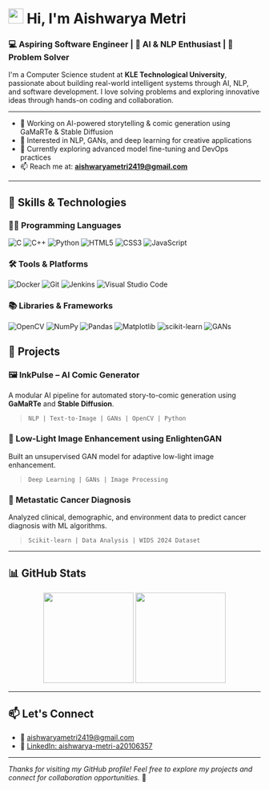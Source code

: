 #  <img src="https://media.giphy.com/media/hvRJCLFzcasrR4ia7z/giphy.gif" width="30px"/> Hi, I'm Aishwarya Metri


### 💻 Aspiring Software Engineer | 🤖 AI & NLP Enthusiast | 🧠 Problem Solver

I'm a Computer Science student at **KLE Technological University**, passionate about building real-world intelligent systems through AI, NLP, and software development. I love solving problems and exploring innovative ideas through hands-on coding and collaboration.

---
 
- 🤖 Working on AI-powered storytelling & comic generation using GaMaRTe & Stable Diffusion  
- 🧠 Interested in NLP, GANs, and deep learning for creative applications  
- 🌱 Currently exploring advanced model fine-tuning and DevOps practices  
- 📫 Reach me at: **aishwaryametri2419@gmail.com**

---

## 🧠 Skills & Technologies

### 👩‍💻 Programming Languages  
![C](https://img.shields.io/badge/C-00599C?style=flat&logo=c&logoColor=white)
![C++](https://img.shields.io/badge/C%2B%2B-00599C?style=flat&logo=c%2B%2B&logoColor=white)
![Python](https://img.shields.io/badge/Python-3776AB?style=flat&logo=python&logoColor=white)
![HTML5](https://img.shields.io/badge/HTML5-E34F26?style=flat&logo=html5&logoColor=white)
![CSS3](https://img.shields.io/badge/CSS3-1572B6?style=flat&logo=css3&logoColor=white)
![JavaScript](https://img.shields.io/badge/JavaScript-F7DF1E?style=flat&logo=javascript&logoColor=black)

### 🛠️ Tools & Platforms  
![Docker](https://img.shields.io/badge/Docker-2496ED?style=flat&logo=docker&logoColor=white)
![Git](https://img.shields.io/badge/Git-F05032?style=flat&logo=git&logoColor=white)
![Jenkins](https://img.shields.io/badge/Jenkins-D24939?style=flat&logo=jenkins&logoColor=white)
![Visual Studio Code](https://img.shields.io/badge/VS%20Code-007ACC?style=flat&logo=visual-studio-code&logoColor=white)

### 📚 Libraries & Frameworks  
![OpenCV](https://img.shields.io/badge/OpenCV-5C3EE8?style=flat&logo=opencv&logoColor=white)
![NumPy](https://img.shields.io/badge/NumPy-013243?style=flat&logo=numpy&logoColor=white)
![Pandas](https://img.shields.io/badge/Pandas-150458?style=flat&logo=pandas&logoColor=white)
![Matplotlib](https://img.shields.io/badge/Matplotlib-11557C?style=flat&logo=matplotlib&logoColor=white)
![scikit-learn](https://img.shields.io/badge/scikit--learn-F7931E?style=flat&logo=scikit-learn&logoColor=white)
![GANs](https://img.shields.io/badge/GANs-000000?style=flat&logo=github&logoColor=white)


## 💼 Projects

### 🖼️ InkPulse – AI Comic Generator  
A modular AI pipeline for automated story-to-comic generation using **GaMaRTe** and **Stable Diffusion**.  
> `NLP | Text-to-Image | GANs | OpenCV | Python`

### 🌙 Low-Light Image Enhancement using EnlightenGAN  
Built an unsupervised GAN model for adaptive low-light image enhancement.  
> `Deep Learning | GANs | Image Processing`

### 🧬 Metastatic Cancer Diagnosis  
Analyzed clinical, demographic, and environment data to predict cancer diagnosis with ML algorithms.  
> `Scikit-learn | Data Analysis | WIDS 2024 Dataset`

---

## 📊 GitHub Stats

<p align="center">
  <img src="https://github-readme-stats.vercel.app/api?username=AishwaryaM-10&show_icons=true&theme=github_dark" height="180px"/>
  <img src="https://github-readme-stats.vercel.app/api/top-langs/?username=AishwaryaM-10&layout=compact&theme=github_dark" height="180px"/>
</p>

---

## 📫 Let's Connect

- 📧 [aishwaryametri2419@gmail.com](mailto:aishwaryametri2419@gmail.com)  
- 💼 [LinkedIn: aishwarya-metri-a20106357](https://www.linkedin.com/in/aishwarya-metri-a20106357)

---

_Thanks for visiting my GitHub profile! Feel free to explore my projects and connect for collaboration opportunities._ 🚀

